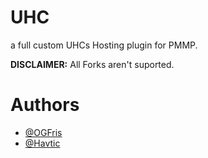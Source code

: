 # UHC
a full custom UHCs Hosting plugin for PMMP.

**DISCLAIMER:** All Forks aren't suported.

# Authors
- [@OGFris](https://twitter.com/OGFris)
- [@Havtic](https://twitter.com/Havtic)


